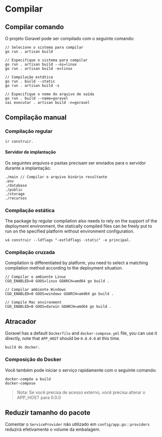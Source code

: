 # Compilar

## Compilar comando

O projeto Goravel pode ser compilado com o seguinte comando:

```
// Selecione o sistema para compilar
go run . artisan build

// Especifique o sistema para compilar
go run . artisan build --os=linux
go run . artisan build -o=linux

// Compilação estática
go run . build --static
go run . artisan build -s

// Especifique o nome do arquivo de saída
go run . build --name=goravel
vai executar . artisan build -n=goravel
```

## Compilação manual

### Compilação regular

```shell
ir construir.
```

#### Servidor de implantação

Os seguintes arquivos e pastas precisam ser enviados para o servidor durante a implantação:

```
./main // Compilar o arquivo binário resultante
.env
./database
./public
./storage
./recursos
```

### Compilação estática

The package by regular compilation also needs to rely on the support of the deployment environment, the statically
compiled files can be freely put to run on the specified platform without environment configuration.

```shell
vá construir --ldflags "-extldflags -static" -o principal.
```

### Compilação cruzada

Compilation is differentiated by platform, you need to select a matching compilation method according to the deployment
situation.

```shell
// Compilar o ambiente Linux
CGO_ENABLED=0 GOOS=linux GOARCH=amd64 go build .

// Compilar ambiente Windows
CGO_ENABLED=0 GOOS=windows GOARCH=amd64 go build .

// Compile Mac environment
CGO_ENABLED=0 GOOS=darwin GOARCH=amd64 go build .
```

## Atracador

Goravel has a default `Dockerfile` and `docker-compose.yml` file, you can use it directly, note that `APP_HOST` should
be `0.0.0.0` at this time.

```shell
build do docker.
```

### Composição do Docker

Você também pode iniciar o serviço rapidamente com o seguinte comando:

```shell
docker-compõe a build
docker-compose
```

> Nota: Se você precisa de acesso externo, você precisa alterar o APP_HOST para 0.0.0

## Reduzir tamanho do pacote

Comentar o `ServiceProvider` não utilizado em `config/app.go::providers` reduzirá efetivamente o volume da embalagem.
